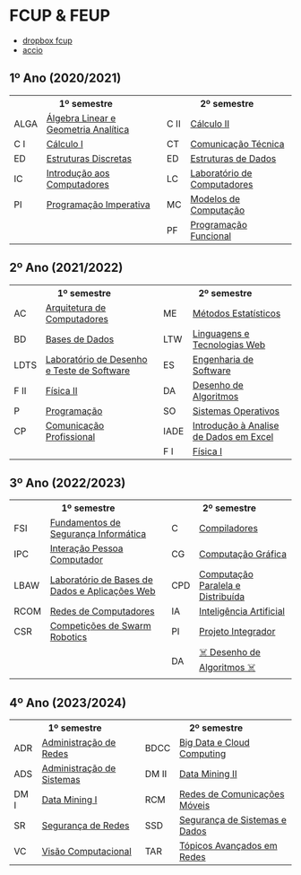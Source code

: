 # FCUP & FEUP

* [dropbox fcup](https://www.dropbox.com/sh/3qfjyb43fkof7ll/AAAfKRquLZRwHRWPYyqcupSia?dl=0)
* [accio](https://accio.pt/feup/L:EIC)

## 1º Ano (2020/2021)
<table>
    <tr>
        <th colspan="2">1º semestre</th>
        <th colspan="2">2º semestre</th>
    </tr> 
    <tr>
        <td>ALGA</td>
        <td><a href="https://github.com/DanielaTomas/UNI/tree/main/1%C2%BAano/1%C2%BAsemestre/ALGA">Álgebra Linear e Geometria Analítica</a></td>
        <td>C II</td>
        <td><a href="https://github.com/DanielaTomas/UNI/tree/main/1%C2%BAano/2%C2%BAsemestre/Calculo%20II">Cálculo II</a></td>
    </tr>
    <tr>
        <td>C I</td>
        <td><a href="https://github.com/DanielaTomas/UNI/tree/main/1%C2%BAano/1%C2%BAsemestre/C%C3%A1lculo%20I">Cálculo I</a></td>
        <td>CT</td>
        <td><a href="https://github.com/DanielaTomas/UNI/tree/main/1%C2%BAano/2%C2%BAsemestre/Comunica%C3%A7%C3%A3o%20T%C3%A9cnica">Comunicação Técnica</a></td>
    </tr>
    <tr>
        <td>ED</td>
        <td><a href="https://github.com/DanielaTomas/UNI/tree/main/1%C2%BAano/1%C2%BAsemestre/Estruturas%20Discretas">Estruturas Discretas</a></td>
        <td>ED</td>
        <td><a href="https://github.com/DanielaTomas/UNI/tree/main/1%C2%BAano/2%C2%BAsemestre/Estruturas%20de%20Dados">Estruturas de Dados</a></td>
    </tr>
    <tr>
        <td>IC</td>
        <td><a href="https://github.com/DanielaTomas/UNI/tree/main/1%C2%BAano/1%C2%BAsemestre/Introdu%C3%A7%C3%A3o%20aos%20Computadores">Introdução aos Computadores</a></td>
        <td>LC</td>
        <td><a href="https://github.com/DanielaTomas/UNI/tree/main/1%C2%BAano/2%C2%BAsemestre/Laborat%C3%B3rio%20de%20Computadores">Laboratório de Computadores</a></td>
    </tr>
    <tr>
        <td>PI</td>
        <td><a href="https://github.com/DanielaTomas/UNI/tree/main/1%C2%BAano/1%C2%BAsemestre/PI_CC1003">Programação Imperativa</a></td>
        <td>MC</td>
        <td><a href="https://github.com/DanielaTomas/UNI/tree/main/1%C2%BAano/2%C2%BAsemestre/Modelos%20Computa%C3%A7%C3%A3o">Modelos de Computação</a></td>
    </tr>
        <tr>
        <td></td>
        <td></td>
        <td>PF</td>
        <td><a href="https://github.com/DanielaTomas/UNI/tree/main/1%C2%BAano/2%C2%BAsemestre/Programa%C3%A7%C3%A3o%20Funcional">Programação Funcional</a></td>
    </tr>
</table>

## 2º Ano (2021/2022)
<table>
    <tr>
        <th colspan="2">1º semestre</th>
        <th colspan="2">2º semestre</th>
    </tr> 
    <tr>
        <td>AC</td>
        <td><a href="https://github.com/DanielaTomas/UNI/tree/main/2%C2%BAano/1%C2%BAsemestre/Arquitetura%20de%20Computadores">Arquitetura de Computadores</a></td>
        <td>ME</td>
        <td><a href="https://github.com/DanielaTomas/UNI/tree/main/2%C2%BAano/2%C2%BAsemestre/M%C3%A9todos%20Estat%C3%ADsticos">Métodos Estatísticos</a></td>
    </tr>
    <tr>
        <td>BD</td>
        <td><a href="https://github.com/DanielaTomas/UNI/tree/main/2%C2%BAano/1%C2%BAsemestre/Bases%20de%20Dados">Bases de Dados</a></td>
        <td>LTW</td>
        <td><a href="https://github.com/DanielaTomas/UNI/tree/main/2%C2%BAano/2%C2%BAsemestre/Linguagens%20e%20Tecnologias%20Web">Linguagens e Tecnologias Web</a></td>
    </tr>
    <tr>
        <td>LDTS</td>
        <td><a href="https://github.com/DanielaTomas/UNI/tree/main/2%C2%BAano/1%C2%BAsemestre/LDTS">Laboratório de Desenho e Teste de Software</a></td>
        <td>ES</td>
        <td><a href="https://github.com/DanielaTomas/UNI/tree/main/2%C2%BAano/2%C2%BAsemestre/Engenharia%20de%20Software">Engenharia de Software</a></td>
    </tr>
    <tr>
        <td>F II</td>
        <td><a href="https://github.com/DanielaTomas/UNI/tree/main/2%C2%BAano/1%C2%BAsemestre/F%C3%ADsica%20II">Física II</a></td>
        <td>DA</td>
        <td><a href="https://github.com/DanielaTomas/UNI/tree/main/2%C2%BAano/2%C2%BAsemestre/Desenho%20de%20Algoritmos">Desenho de Algoritmos</a></td>
    </tr>
    <tr>
        <td>P</td>
        <td><a href="https://github.com/DanielaTomas/UNI/tree/main/2%C2%BAano/1%C2%BAsemestre/Programa%C3%A7%C3%A3o">Programação</a></td>
        <td>SO</td>
        <td><a href="https://github.com/DanielaTomas/UNI/tree/main/2%C2%BAano/2%C2%BAsemestre/Sistemas%20Operativos">Sistemas Operativos</a></td>
    </tr>
    <tr>
        <td>CP</td>
        <td><a href="https://github.com/DanielaTomas/UNI/tree/main/2%C2%BAano/1%C2%BAsemestre/Comunica%C3%A7%C3%A3o%20Profissional/Documentação">Comunicação Profissional</a></td>
        <td>IADE</td>
        <td><a href="https://github.com/DanielaTomas/UNI/tree/main/2%C2%BAano/2%C2%BAsemestre/IADExcel">Introdução à Analise de Dados em Excel</a></td>
    </tr>
    <tr>
        <td></td>
        <td></td>
        <td>F I</td>
        <td><a href="https://github.com/DanielaTomas/UNI/tree/main/2%C2%BAano/2%C2%BAsemestre/F%C3%ADsica%20I">Física I</a></td>
    </tr>
</table>


## 3º Ano (2022/2023)
<table>
    <tr>
        <th colspan="2">1º semestre</th>
        <th colspan="2">2º semestre</th>
    </tr> 
    <tr>
        <td>FSI</td>
        <td><a href="https://github.com/DanielaTomas/UNI/tree/main/3%C2%BAano/1%C2%BAsemestre/Fundamentos%20de%20Seguran%C3%A7a%20Inform%C3%A1tica">Fundamentos de Segurança Informática</a></td>
        <td>C</td>
        <td><a href="https://github.com/DanielaTomas/UNI/tree/main/3%C2%BAano/2%C2%BAsemestre/Compiladores">Compiladores</a></td>
    </tr>
    <tr>
        <td>IPC</td>
        <td><a href="https://github.com/DanielaTomas/FEUP-IPC">Interação Pessoa Computador</a></td>
        <td>CG</td>
        <td><a href="https://github.com/DanielaTomas/FEUP-CGRA">Computação Gráfica</a></td>
    </tr>
    <tr>
        <td>LBAW</td>
        <td><a href="https://github.com/DanielaTomas/FEUP-LBAW">Laboratório de Bases de Dados e Aplicações Web</a></td>
        <td>CPD</td>
        <td><a href="https://github.com/DanielaTomas/UNI/tree/main/3%C2%BAano/2%C2%BAsemestre/Computa%C3%A7%C3%A3o%20Paralela%20e%20Distribu%C3%ADda">Computação Paralela e Distribuída</a></td>
    </tr>
    <tr>
        <td>RCOM</td>
        <td><a href="https://github.com/DanielaTomas/UNI/tree/main/3%C2%BAano/1%C2%BAsemestre/Redes%20de%20Computadores">Redes de Computadores</a></td>
        <td>IA</td>
        <td><a href="https://github.com/DanielaTomas/UNI/tree/main/3%C2%BAano/2%C2%BAsemestre/Intelig%C3%AAncia%20Artificial">Inteligência Artificial</a></td>
    </tr>
    <tr>
        <td>CSR</td>
        <td><a href="https://github.com/DanielaTomas/UNI/tree/main/3%C2%BAano/1%C2%BAsemestre/Competi%C3%A7%C3%B5es%20de%20Swarm%20Robotics">Competições de Swarm Robotics</a></td>
        <td>PI</td>
        <td><a href="https://github.com/DanielaTomas/FEUP-PI">Projeto Integrador</a></td>
    </tr>
        <tr>
        <td></td>
        <td></td>
        <td>DA</td>
        <td><a href="https://github.com/DanielaTomas/UNI/tree/main/3%C2%BAano/2%C2%BAsemestre/%E2%98%A0%EF%B8%8F%20Desenho%20de%20Algoritmos%20%E2%98%A0%EF%B8%8F">☠️ Desenho de Algoritmos ☠️</a></td>
    </tr>
</table>


## 4º Ano (2023/2024)
<table>
    <tr>
        <th colspan="2">1º semestre</th>
        <th colspan="2">2º semestre</th>
    </tr> 
    <tr>
        <td>ADR</td>
        <td><a href="https://github.com/DanielaTomas/UNI/tree/main/4%C2%BAano/1%C2%BAsemestre/Administra%C3%A7%C3%A3o%20de%20Redes">Administração de Redes</a></td>
        <td>BDCC</td>
        <td><a href="https://github.com/DanielaTomas/UNI/tree/main/4%C2%BAano/2%C2%BAsemestre/Big%20Data%20e%20Cloud%20Computing">Big Data e Cloud Computing</a></td>
    </tr>
    <tr>
        <td>ADS</td>
        <td><a href="https://github.com/DanielaTomas/UNI/tree/main/4%C2%BAano/1%C2%BAsemestre/Administra%C3%A7%C3%A3o%20de%20Sistemas">Administração de Sistemas</a></td>
        <td>DM II</td>
        <td><a href="https://github.com/DanielaTomas/UNI/tree/main/4%C2%BAano/2%C2%BAsemestre/Data%20Mining%20II">Data Mining II</a></td>
    </tr>
    <tr>
        <td>DM I</td>
        <td><a href="https://github.com/DanielaTomas/UNI/tree/main/4%C2%BAano/1%C2%BAsemestre/Data%20Mining%20I">Data Mining I</a></td>
        <td>RCM</td>
        <td><a href="https://github.com/DanielaTomas/UNI/tree/main/4%C2%BAano/2%C2%BAsemestre/Redes%20de%20Comunica%C3%A7%C3%B5es%20M%C3%B3veis">Redes de Comunicações Móveis</a></td>
    </tr>
    <tr>
        <td>SR</td>
        <td><a href="https://github.com/DanielaTomas/UNI/tree/main/4%C2%BAano/1%C2%BAsemestre/Seguran%C3%A7a%20de%20Redes">Segurança de Redes</td>
        <td>SSD</a></td>
        <td><a href="https://github.com/DanielaTomas/UNI/tree/main/4%C2%BAano/2%C2%BAsemestre/Seguran%C3%A7a%20de%20Sistemas%20e%20Dados">Segurança de Sistemas e Dados</a></td>
    </tr>
    <tr>
        <td>VC</td>
        <td><a href="https://github.com/DanielaTomas/UNI/tree/main/4%C2%BAano/1%C2%BAsemestre/Vis%C3%A3o%20Computacional">Visão Computacional</a></td>
        <td>TAR</td>
        <td><a href="https://github.com/DanielaTomas/UNI/tree/main/4%C2%BAano/2%C2%BAsemestre/T%C3%B3picos%20Avan%C3%A7ados%20em%20Redes">Tópicos Avançados em Redes</a></td>
</table>
